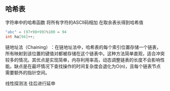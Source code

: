 ## 哈希表
字符串中的哈希函数 
将所有字符的ASCII码相加 在取余表长得到哈希值
``` c#
"abc" = (97+98+99)%100 = 94 
int ha[94]++; 
``` 
‌链地址法（Chaining）‌：在链地址法中，哈希表的每个索引位置存储一个链表，所有映射到该位置的键值对都被存储在这个链表中。这种方法简单直观，适合冲突较多的情况。其优点是实现简单，内存利用率高，动态调整链表的长度不会影响性能。缺点是在最坏情况下查找操作的时间复杂度会退化为O(n)，且每个链表节点需要额外的指针空间。

线性探测法 往后进行延申